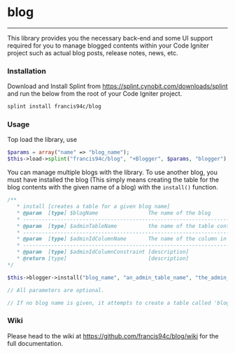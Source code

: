# blog #
----

This library provides you the necessary back-end and some UI support required for you to manage blogged contents within your Code Igniter project such as actual blog posts, release notes, news, etc.

### Installation ###
Download and Install Splint from https://splint.cynobit.com/downloads/splint and run the below from the root of your Code Igniter project.
```bash
splint install francis94c/blog
```
### Usage ###
Top load the library, use
```php
$params = array("name" => "blog_name");
$this->load->splint("francis94c/blog", "+Blogger", $params, "blogger");
```

You can manage multiple blogs with the library. To use another blog, you must have installed the blog (This simply means creating the table for the blog contents with the given name of a blog) with the ```install()``` function.

```php
/**
   * install [creates a table for a given blog name]
   * @param  [type] $blogName                The name of the blog
   * --------------------------------------------------------------------------------------------------------------------------------------------------------------------
   * @param  [type] $adminTableName          the name of the table containing admins (this is required if you have an admins section and you wan to keep track of who        * creates/edits what). This is basically used to add a foreign key constraint on the blog table's column of admin if provided.
   * --------------------------------------------------------------------------------------------------------------------------------------------------------------------
   * @param  [type] $adminIdColumnName       The name of the column in the given admin table that has the  id of each admin. this is usuall an AUTO_INCREMENT filed          *                                         called 'id'.
   * --------------------------------------------------------------------------------------------------------------------------------------------------------------------
   * @param  [type] $adminIdColumnConstraint [description]
   * @return [type]                          [description]
*/

$this->blogger->install("blog_name", "an_admin_table_name", "the_admin_column_name", "the_admin_column_constraint");

// All parameters are optional.

// If no blog name is given, it attempts to create a table called 'blogger_posts' by default.
```



### Wiki ###

Please head to the wiki at https://github.com/francis94c/blog/wiki for the full documentation.
